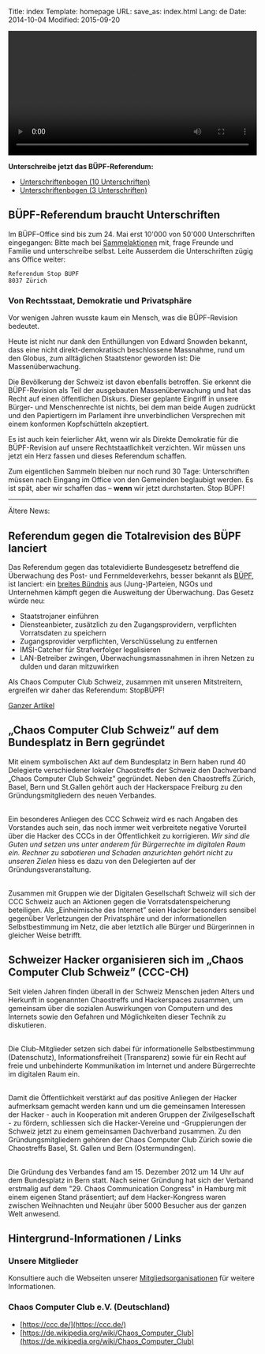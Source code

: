 Title: index
Template: homepage
URL:
save_as: index.html
Lang: de
Date: 2014-10-04
Modified: 2015-09-20
<!--
<div class="jumbotron text-center"><div class="row">
<div class="col-md-4">
<img src="/images/ccc-ch.png" alt="Logo CCC-CH" width="263" height="183" />
</div>
<div class="col-md-8">
<h1>Chaos Computer Club Schweiz</h1>
</div>
</div></div>
-->

<video src="/media/buepf/Buepf_CC_V01_5s.mp4" width=100% preload="metadata" controls>
  <track kind="subtitles" srclang="fr" label="Français" src="/media/buepf/fr.srt"/>
  <track kind="subtitles" srclang="it" label="Italiano" src="/media/buepf/it.srt"/>
  <track kind="subtitles" srclang="en" label="English" src="/media/buepf/en.srt"/>
  <track kind="subtitles" srclang="de" label="Deutsch" src="/media/buepf/de.srt"/>
  <track kind="subtitles" srclang="de-ch" label="Schwiizerdüütsch" src="/media/buepf/de-ch.srt">
Sorry, Dein Browser unterstützt die Wiedergabe von Videos noch nicht.
Du kannst es jedoch auch <a href="/media/buepf/Buepf_CC_V01_5s.mp4">herunterladen</a> und mit
einem beliebigen Videoplayer anschauen!
</video>

**Unterschreibe jetzt das BÜPF-Referendum:**

-  [Unterschriftenbogen (10 Unterschriften)](https://www.buepf.ch/wp-content/uploads/BUEPF-10.pdf)
-  [Unterschriftenbogen (3 Unterschriften)](https://www.buepf.ch/wp-content/uploads/BUEPF-3.pdf)

## BÜPF-Referendum braucht Unterschriften

Im BÜPF-Office sind bis zum 24. Mai erst 10'000 von 50'000 Unterschriften eingegangen: Bitte mach bei [Sammelaktionen](https://www.buepf.ch/koordination-sammelevents/) mit, frage Freunde und Familie und unterschreibe selbst. Leite Ausserdem die Unterschriften zügig ans Office weiter:
```
Referendum Stop BÜPF
8037 Zürich
```

### Von Rechtsstaat, Demokratie und Privatsphäre

Vor wenigen Jahren wusste kaum ein Mensch, was die BÜPF-Revision bedeutet.

Heute ist nicht nur dank den Enthüllungen von Edward Snowden bekannt, dass eine
nicht direkt-demokratisch beschlossene Massnahme, rund um den Globus, zum
alltäglichen Staatstenor geworden ist: Die Massenüberwachung.

Die Bevölkerung der Schweiz ist davon ebenfalls betroffen. Sie erkennt die
BÜPF-Revision als Teil der ausgebauten Massenüberwachung
und hat das Recht auf einen öffentlichen Diskurs. Dieser
geplante Eingriff in unsere Bürger- und Menschenrechte ist nichts, bei
dem man beide Augen zudrückt und den Papiertigern im Parlament ihre
unverbindlichen Versprechen mit einem konformen Kopfschütteln akzeptiert.

Es ist auch kein feierlicher Akt, wenn wir als Direkte Demokratie für
die BÜPF-Revision auf unsere Rechtstaatlichkeit verzichten.
Wir müssen uns jetzt ein Herz fassen und dieses Referendum schaffen.

Zum eigentlichen Sammeln bleiben nur noch rund 30 Tage: Unterschriften müssen
nach Eingang im Office von den Gemeinden beglaubigt werden. Es ist spät, aber
wir schaffen das – **wenn** wir jetzt durchstarten. Stop BÜPF!

<hr>

Ältere News:

##  Referendum gegen die Totalrevision des BÜPF lanciert

Das Referendum gegen das totalevidierte Bundesgesetz betreffend die Überwachung des Post- und Fernmeldeverkehrs, besser bekannt als [BÜPF](https://www.admin.ch/opc/de/federal-gazette/2016/1991.pdf), ist lanciert: ein [breites Bündnis](https://stopbuepf.ch) aus (Jung-)Parteien, NGOs und Unternehmen kämpft gegen die Ausweitung der Überwachung. Das Gesetz würde neu:

- Staatstrojaner einführen
- Diensteanbieter, zusätzlich zu den Zugangsprovidern, verpflichten Vorratsdaten zu speichern
- Zugangsprovider verpflichten, Verschlüsselung zu entfernen
- IMSI-Catcher für Strafverfolger legalisieren
- LAN-Betreiber zwingen, Überwachungsmassnahmen in ihren Netzen zu dulden und daran mitzuwirken

Als Chaos Computer Club Schweiz, zusammen mit unseren Mitstreitern, ergreifen wir daher das Referendum: StopBÜPF!

[Ganzer Artikel](2016-03-29_referendum-gegen-buepf-lanciert.html)

## „Chaos Computer Club Schweiz” auf dem Bundesplatz in Bern gegründet

Mit einem symbolischen Akt auf dem Bundesplatz in Bern haben rund 40 Delegierte verschiedener lokaler Chaostreffs der Schweiz den
Dachverband „Chaos Computer Club Schweiz” gegründet. Neben den Chaostreffs Zürich, Basel, Bern und St.Gallen gehört auch der Hackerspace Freiburg
zu den Gründungsmitgliedern des neuen Verbandes.<br /><br />

Ein besonderes Anliegen des CCC Schweiz wird es nach Angaben des Vorstandes auch sein, das noch immer weit verbreitete negative Vorurteil über
die Hacker des CCCs in der Öffentlichkeit zu korrigieren. <cite>Wir sind die Guten und setzen uns unter anderem für Bürgerrechte im digitalen Raum ein. Rechner zu
sabotieren und Schaden anzurichten gehört nicht zu unseren Zielen</cite> hiess es dazu von den Delegierten auf der Gründungsveranstaltung.<br /><br />

Zusammen mit Gruppen wie der Digitalen Gesellschaft Schweiz will sich der CCC Schweiz auch an Aktionen gegen die Vorratsdatenspeicherung
beteiligen. Als „Einheimische des Internet” seien Hacker besonders sensibel gegenüber Verletzungen der Privatsphäre und der informationellen Selbstbestimmung
im Netz, die aber letztlich alle Bürger und Bürgerinnen in gleicher Weise betrifft.

## Schweizer Hacker organisieren sich im „Chaos Computer Club Schweiz” (CCC-CH)

Seit vielen Jahren finden überall in der Schweiz Menschen jeden Alters und Herkunft in sogenannten Chaostreffs und Hackerspaces zusammen, um gemeinsam über die sozialen Auswirkungen von Computern und des
Internets sowie den Gefahren und Möglichkeiten dieser Technik zu diskutieren.<br /><br />

Die Club-Mitglieder setzen sich dabei für informationelle Selbstbestimmung (Datenschutz), Informationsfreiheit (Transparenz) sowie für ein Recht auf freie und unbehinderte Kommunikation
im Internet und andere Bürgerrechte im digitalen Raum ein.<br /><br />

Damit die Öffentlichkeit verstärkt auf das positive Anliegen der Hacker aufmerksam gemacht werden kann und um die gemeinsamen Interessen der Hacker - auch in Kooperation mit anderen Gruppen der
Zivilgesellschaft - zu fördern, schliessen sich die Hacker-Vereine und -Gruppierungen der Schweiz jetzt zu einem gemeinsamen Dachverband zusammen. Zu den Gründungsmitgliedern gehören der Chaos Computer
Club Zürich sowie die Chaostreffs Basel, St. Gallen und Bern (Ostermundingen).<br /><br />

Die Gründung des Verbandes fand am 15. Dezember 2012 um 14 Uhr auf dem Bundesplatz in Bern statt. Nach seiner Gründung hat sich der Verband erstmalig auf dem "29. Chaos Communication Congress" in Hamburg mit
einem eigenen Stand präsentiert; auf dem Hacker-Kongress waren zwischen Weihnachten und Neujahr über 5000 Besucher aus der ganzen Welt anwesend.

## Hintergrund-Informationen / Links

### Unsere Mitglieder

  Konsultiere auch die Webseiten unserer [Mitgliedsorganisationen](members.html) für weitere Informationen.

### Chaos Computer Club e.V. (Deutschland)

  * [https://ccc.de/](https://ccc.de/)
  * [https://de.wikipedia.org/wiki/Chaos_Computer_Club](https://de.wikipedia.org/wiki/Chaos_Computer_Club)
